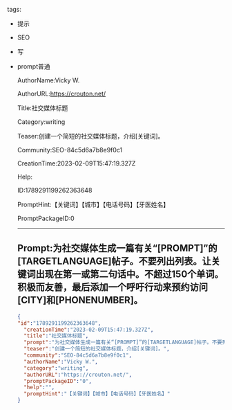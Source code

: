   tags: 
- 提示
- SEO
- 写
- prompt普通

  AuthorName:Vicky W.

  AuthorURL:https://crouton.net/

  Title:社交媒体标题

  Category:writing

  Teaser:创建一个简短的社交媒体标题，介绍[关键词]。

  Community:SEO-84c5d6a7b8e9f0c1

  CreationTime:2023-02-09T15:47:19.327Z

  Help:

  ID:1789291199262363648

  PromptHint:【关键词】【城市】【电话号码】【牙医姓名】

  PromptPackageID:0

  ---

  ## Prompt:为社交媒体生成一篇有关“[PROMPT]”的[TARGETLANGUAGE]帖子。不要列出列表。让关键词出现在第一或第二句话中。不超过150个单词。积极而友善，最后添加一个呼吁行动来预约访问[CITY]和[PHONENUMBER]。

  ```json
  {
  "id":"1789291199262363648",
    "creationTime":"2023-02-09T15:47:19.327Z",
    "title":"社交媒体标题",
    "prompt":"为社交媒体生成一篇有关“[PROMPT]”的[TARGETLANGUAGE]帖子。不要列出列表。让关键词出现在第一或第二句话中。不超过150个单词。积极而友善，最后添加一个呼吁行动来预约访问[CITY]和[PHONENUMBER]。",
    "teaser":"创建一个简短的社交媒体标题，介绍[关键词]。",
    "community":"SEO-84c5d6a7b8e9f0c1",
    "authorName":"Vicky W.",
    "category":"writing",
    "authorURL":"https://crouton.net/",
    "promptPackageID":"0",
    "help":"",
    "promptHint":"【关键词】【城市】【电话号码】【牙医姓名】"
  }
  ```
